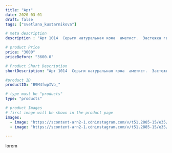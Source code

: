 ```yaml
---
title: "Арт"
date: 2020-03-01
draft: false
tags: ["svetlana_kustarnikova"]

# meta description
description : "Арт 1014  Серьги натуральная кожа  аметист.  Застежка гвоздики"

# product Price
price: "3000"
priceBefore: "3600.0"

# Product Short Description
shortDescription: "Арт 1014  Серьги натуральная кожа  аметист.  Застежка гвоздики"

#product ID
productID: "B9M4fwpIVo_"

# type must be "products"
type: "products"

# product Images
# first image will be shown in the product page
images:
  - image: "https://scontent-arn2-1.cdninstagram.com/v/t51.2885-15/e35/88236642_150829706386074_1287345187446629016_n.jpg?_nc_ht=scontent-arn2-1.cdninstagram.com&_nc_cat=106&_nc_ohc=cQP0f0ReNdMAX91ra4_&se=8&tp=1&oh=93f556de5fb3c3fa99a57eeafdc43445&oe=6060D04B&ig_cache_key=MjI1NTQyNTk4MDk3Mzc1MDUyMg%3D%3D.2"
  - image: "https://scontent-arn2-1.cdninstagram.com/v/t51.2885-15/e35/88197177_2587250444849787_6324963719961752376_n.jpg?_nc_ht=scontent-arn2-1.cdninstagram.com&_nc_cat=103&_nc_ohc=je2ruiaHUjcAX8aYUnr&se=8&tp=1&oh=f68afd45f7eb31e90139bbe963d87686&oe=605F1B13&ig_cache_key=MjI1NTQyNTk4MDk4MjIxOTM2Nw%3D%3D.2"

---
```

lorem
